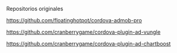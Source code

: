 Repositorios originales

https://github.com/floatinghotpot/cordova-admob-pro

https://github.com/cranberrygame/cordova-plugin-ad-vungle

https://github.com/cranberrygame/cordova-plugin-ad-chartboost
